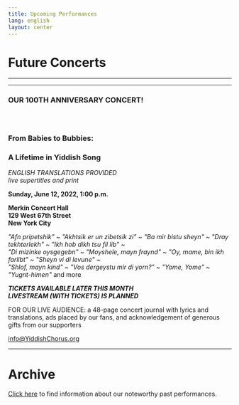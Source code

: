 ```yaml
---
title: Upcoming Performances
lang: english
layout: center
---
```


# Future Concerts

_____

*********

### OUR 100TH ANNIVERSARY CONCERT!
### &nbsp;
### From Babies to Bubbies:
### A Lifetime in Yiddish Song

*ENGLISH TRANSLATIONS PROVIDED*  
*live supertitles and print*

**Sunday, June 12, 2022, 1:00 p.m.**

**Merkin Concert Hall  
129 West 67th Street  
New York City**

*"Afn pripetshik" ~ "Akhtsik er un zibetsik zi" ~ "Ba mir bistu sheyn" ~ "Dray tekhterlekh" ~ "Ikh hob dikh tsu fil lib" ~    
"Di mizinke oysgegebn" ~ "Moyshele, mayn fraynd" ~ "Oy, mame, bin ikh farlibt" ~ "Sheyn vi di levune" ~  
"Shlof, mayn kind" ~ "Vos dergeystu mir di yorn?" ~ "Yome, Yome" ~ "Yugnt-himen"* and more  

**_TICKETS AVAILABLE LATER THIS MONTH_**  
**_LIVESTREAM (WITH TICKETS) IS PLANNED_**  

FOR OUR LIVE AUDIENCE:  a 48-page concert journal with lyrics and translations, ads placed by our fans, and acknowledgement of generous gifts from our supporters  

[info@YiddishChorus.org](mailto:info@yiddishchorus.org)

_____

# Archive

[Click here](concerts_archive.html) to find information about our noteworthy past performances.
